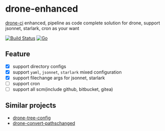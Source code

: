 # drone-enhanced

[drone-ci](https://www.drone.io/) enhanced, pipeline as code complete solution for drone, support jsonnet, starlark, cron as your want

[![Build Status](https://cloud.drone.io/api/badges/ifooth/drone-enhanced/status.svg)](https://cloud.drone.io/ifooth/drone-enhanced)
[![Go](https://github.com/ifooth/drone-enhanced/actions/workflows/go.yml/badge.svg?branch=main)](https://github.com/ifooth/drone-enhanced/actions/workflows/go.yml)

## Feature
- [x] support directory configs
- [x] support `yaml`, `jsonnet`, `starlark` mixed configuration
- [x] support filechange args for jsonnet, starlark
- [ ] support cron
- [ ] support all scm(include github, bitbucket, gitea)

## Similar projects
- [drone-tree-config](https://github.com/bitsbeats/drone-tree-config)
- [drone-convert-pathschanged](https://github.com/meltwater/drone-convert-pathschanged)


